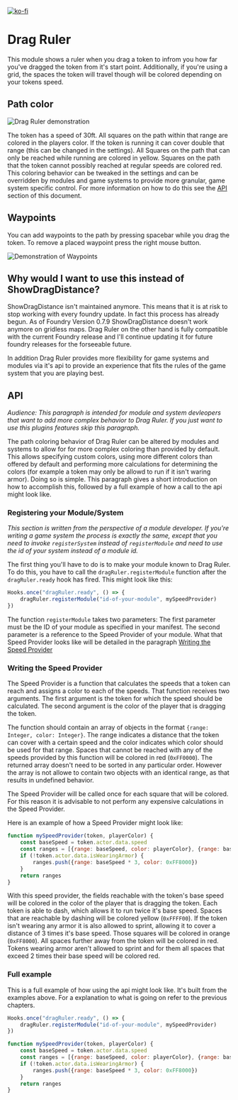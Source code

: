 [![ko-fi](https://ko-fi.com/img/githubbutton_sm.svg)](https://ko-fi.com/staebchenfisch)

# Drag Ruler
This module shows a ruler when you drag a token to infrom you how far you've dragged the token from it's start point. Additionally, if you're using a grid, the spaces the token will travel though will be colored depending on your tokens speed.


## Path color
![Drag Ruler demonstration](https://raw.githubusercontent.com/manuelVo/foundryvtt-drag-ruler/5177746fbb4edb28b6ba09137247d142af575c47/media/drag_ruler.webp)

The token has a speed of 30ft. All squares on the path within that range are colored in the players color. If the token is running it can cover double that range (this can be changed in the settings). All Squares on the path that can only be reached while running are colored in yellow. Squares on the path that the token cannot possibly reached at regular speeds are colored red. This coloring behavior can be tweaked in the settings and can be overridden by modules and game systems to provide more granular, game system specific control. For more information on how to do this see the [API](#api) section of this document.


## Waypoints
You can add waypoints to the path by pressing spacebar while you drag the token. To remove a placed waypoint press the right mouse button.

![Demonstration of Waypoints](https://raw.githubusercontent.com/manuelVo/foundryvtt-drag-ruler/5177746fbb4edb28b6ba09137247d142af575c47/media/waypoints.webp)


## Why would I want to use this instead of ShowDragDistance?
ShowDragDistance isn't maintained anymore. This means that it is at risk to stop working with every foundry update. In fact this process has already begun. As of Foundry Version 0.7.9 ShowDragDistance doesn't work anymore on gridless maps. Drag Ruler on the other hand is fully compatible with the current Foundry release and I'll continue updating it for future foundry releases for the forseeable future.

In addition Drag Ruler provides more flexibility for game systems and modules via it's api to provide an experience that fits the rules of the game system that you are playing best.


## API
*Audience: This paragraph is intended for module and system devleopers that want to add more complex behavior to Drag Ruler. If you just want to use this plugins features skip this paragraph.*

The path coloring behavior of Drag Ruler can be altered by modules and systems to allow for for more complex coloring than provided by default. This allows specifying custom colors, using more different colors than offered by default and performing more calculations for determining the colors (for example a token may only be allowd to run if it isn't waring armor). Doing so is simple. This paragraph gives a short introduction on how to accomplish this, followed by a full example of how a call to the api might look like.

### Registering your Module/System
*This section is written from the perspective of a module developer. If you're writing a game system the process is exactly the same, except that you need to invoke `registerSystem` instead of `registerModule` and need to use the id of your system instead of a module id.*

The first thing you'll have to do is to make your module known to Drag Ruler. To do this, you have to call the `dragRuler.registerModule` function after the `dragRuler.ready` hook has fired. This might look like this:

```javascript
Hooks.once("dragRuler.ready", () => {
	dragRuler.registerModule("id-of-your-module", mySpeedProvider)
})
```

The function `registerModule` takes two parameters: The first parameter must be the ID of your module as specified in your manifest. The second parameter is a reference to the Speed Provider of your module. What that Speed Provider looks like will be detailed in the paragraph [Writing the Speed Provider](#writing-the-speed-provider)

### Writing the Speed Provider
The Speed Provider is a function that calculates the speeds that a token can reach and assigns a color to each of the speeds. That function receives two arguments. The first argument is the token for which the speed should be calculated. The second argument is the color of the player that is dragging the token.

The function should contain an array of objects in the format `{range: Integer, color: Integer}`. The range indicates a distance that the token can cover with a certain speed and the color indicates which color should be used for that range. Spaces that cannot be reached with any of the speeds provided by this function will be colored in red (`0xFF0000`). The returned array doesn't need to be sorted in any particular order. However the array is not allowe to contain two objects with an identical range, as that results in undefined behavior.

The Speed Provider will be called once for each square that will be colored. For this reason it is advisable to not perform any expensive calculations in the Speed Provider.

Here is an example of how a Speed Provider might look like:
```javascript
function mySpeedProvider(token, playerColor) {
	const baseSpeed = token.actor.data.speed
	const ranges = [{range: baseSpeed, color: playerColor}, {range: baseSpeed * 2, color: 0xFFFF00}]
	if (!token.actor.data.isWearingArmor) {
		ranges.push({range: baseSpeed * 3, color: 0xFF8000})
	}
	return ranges
}
```

With this speed provider, the fields reachable with the token's base speed will be colored in the color of the player that is dragging the token. Each token is able to dash, which allows it to run twice it's base speed. Spaces that are reachable by dashing will be colored yellow (`0xFFFF00`). If the token isn't wearing any armor it is also allowed to sprint, allowing it to cover a distance of 3 times it's base speed. Those squares will be colored in orange (`0xFF8000`). All spaces further away from the token will be colored in red. Tokens wearing armor aren't allowed to sprint and for them all spaces that exceed 2 times their base speed will be colored red.

### Full example
This is a full example of how using the api might look like. It's built from the examples above. For a explanation to what is going on refer to the previous chapters.

```javascript
Hooks.once("dragRuler.ready", () => {
	dragRuler.registerModule("id-of-your-module", mySpeedProvider)
})

function mySpeedProvider(token, playerColor) {
	const baseSpeed = token.actor.data.speed
	const ranges = [{range: baseSpeed, color: playerColor}, {range: baseSpeed * 2, color: 0xFFFF00}]
	if (!token.actor.data.isWearingArmor) {
		ranges.push({range: baseSpeed * 3, color: 0xFF8000})
	}
	return ranges
}
```
